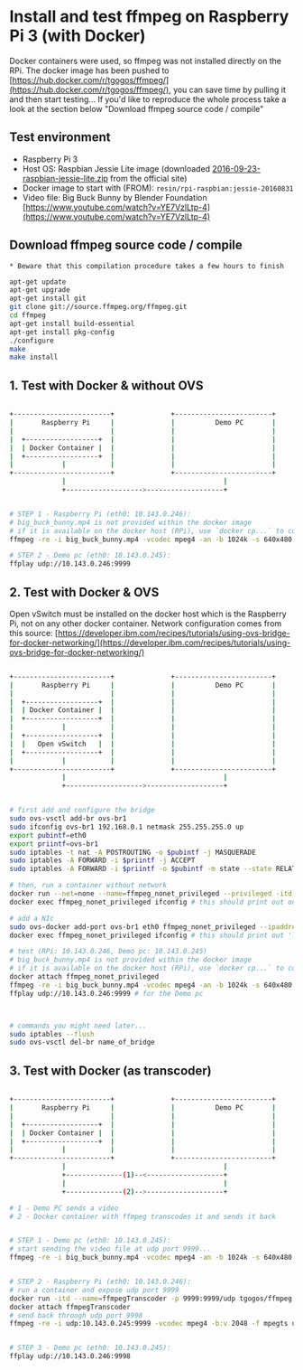 # Install and test ffmpeg on Raspberry Pi 3 (with Docker)

Docker containers were used, so ffmpeg was not installed directly on the RPi. The docker image has been pushed to [https://hub.docker.com/r/tgogos/ffmpeg/](https://hub.docker.com/r/tgogos/ffmpeg/), you can save time by pulling it and then start testing... If you'd like to reproduce the whole process take a look at the section below "Download ffmpeg source code / compile"


## Test environment
 - Raspberry Pi 3
 - Host OS: Raspbian Jessie Lite image (downloaded [2016-09-23-raspbian-jessie-lite.zip](http://director.downloads.raspberrypi.org/raspbian_lite/images/raspbian_lite-2016-09-28/2016-09-23-raspbian-jessie-lite.zip) from the official site)
 - Docker image to start with (FROM): `resin/rpi-raspbian:jessie-20160831`
 - Video file: Big Buck Bunny by Blender Foundation [https://www.youtube.com/watch?v=YE7VzlLtp-4](https://www.youtube.com/watch?v=YE7VzlLtp-4)

## Download ffmpeg source code / compile
`* Beware that this compilation procedure takes a few hours to finish`


```bash
apt-get update
apt-get upgrade
apt-get install git
git clone git://source.ffmpeg.org/ffmpeg.git
cd ffmpeg
apt-get install build-essential
apt-get install pkg-config
./configure
make
make install
```


## 1. Test with Docker & without OVS
```bash

+------------------------+              +------------------------+ 
|       Raspberry Pi     |              |          Demo PC       |
|                        |              |                        |
|  +------------------+  |              |                        |
|  | Docker Container |  |              |                        |
|  +------------------+  |              |                        |
|            |           |              |                        |
+------------------------+              +------------------------+
             |                                       |               
             +------------------->-------------------+


# STEP 1 - Raspberry Pi (eth0: 10.143.0.246):
# big_buck_bunny.mp4 is not provided within the docker image
# if it is available on the docker host (RPi), use `docker cp...` to copy it inside the image
ffmpeg -re -i big_buck_bunny.mp4 -vcodec mpeg4 -an -b 1024k -s 640x480 -f mpegts udp:10.143.0.245:9999?pkt_size=1316

# STEP 2 - Demo pc (eth0: 10.143.0.245):
ffplay udp://10.143.0.246:9999
```


## 2. Test with Docker & OVS
Open vSwitch must be installed on the docker host which is the Raspberry Pi, not on any other docker container. Network configuration comes from this source: [https://developer.ibm.com/recipes/tutorials/using-ovs-bridge-for-docker-networking/](https://developer.ibm.com/recipes/tutorials/using-ovs-bridge-for-docker-networking/)
```bash

+------------------------+              +------------------------+ 
|       Raspberry Pi     |              |          Demo PC       |
|                        |              |                        |
|  +------------------+  |              |                        |
|  | Docker Container |  |              |                        |
|  +------------------+  |              |                        |
|            |           |              |                        |
|  +------------------+  |              |                        |
|  |   Open vSwitch   |  |              |                        |
|  +------------------+  |              |                        |
|            |           |              |                        |
+------------------------+              +------------------------+
             |                                       |               
             +------------------->-------------------+


# first add and configure the bridge
sudo ovs-vsctl add-br ovs-br1
sudo ifconfig ovs-br1 192.168.0.1 netmask 255.255.255.0 up
export pubintf=eth0
export priintf=ovs-br1
sudo iptables -t nat -A POSTROUTING -o $pubintf -j MASQUERADE
sudo iptables -A FORWARD -i $priintf -j ACCEPT
sudo iptables -A FORWARD -i $priintf -o $pubintf -m state --state RELATED,ESTABLISHED -j ACCEPT

# then, run a container without network
docker run --net=none --name=ffmpeg_nonet_privileged --privileged -itd tgogos/ffmpeg:latest
docker exec ffmpeg_nonet_privileged ifconfig # this should print out only 'lo'

# add a NIc
sudo ovs-docker add-port ovs-br1 eth0 ffmpeg_nonet_privileged --ipaddress=192.168.0.2/24 --gateway=192.168.0.1
docker exec ffmpeg_nonet_privileged ifconfig # this should print out 'lo' and 'eth0'

# test (RPi: 10.143.0.246, Demo pc: 10.143.0.245)
# big_buck_bunny.mp4 is not provided within the docker image
# if it is available on the docker host (RPi), use `docker cp...` to copy it inside the image
docker attach ffmpeg_nonet_privileged
ffmpeg -re -i big_buck_bunny.mp4 -vcodec mpeg4 -an -b 1024k -s 640x480 -f mpegts udp:10.143.0.245:9999?pkt_size=1316
ffplay udp://10.143.0.246:9999 # for the Demo pc



# commands you might need later...
sudo iptables --flush
sudo ovs-vsctl del-br name_of_bridge
```



## 3. Test with Docker (as transcoder)
```bash

+------------------------+              +------------------------+ 
|       Raspberry Pi     |              |          Demo PC       |
|                        |              |                        |
|  +------------------+  |              |                        |
|  | Docker Container |  |              |                        |
|  +------------------+  |              |                        |
|            |           |              |                        |
+------------------------+              +------------------------+
             |                                       |               
             +--------------(1)--<-------------------+
             |                                       |
             +--------------(2)-->-------------------+

# 1 - Demo PC sends a video
# 2 - Docker container with ffmpeg transcodes it and sends it back


# STEP 1 - Demo pc (eth0: 10.143.0.245):
# start sending the video file at udp port 9999...
ffmpeg -re -i big_buck_bunny.mp4 -vcodec mpeg4 -an -b 1024k -s 640x480 -f mpegts udp://10.143.0.246:9999?pkt_size=1316


# STEP 2 - Raspberry Pi (eth0: 10.143.0.246):
# run a container and expose udp port 9999
docker run -itd --name=ffmpegTranscoder -p 9999:9999/udp tgogos/ffmpeg
docker attach ffmpegTranscoder
# send back through udp port 9998 
ffmpeg -re -i udp:10.143.0.245:9999 -vcodec mpeg4 -b:v 2048 -f mpegts udp:10.143.0.245:9998?pkt_size=1316


# STEP 3 - Demo pc (eth0: 10.143.0.245):
ffplay udp://10.143.0.246:9998
```
